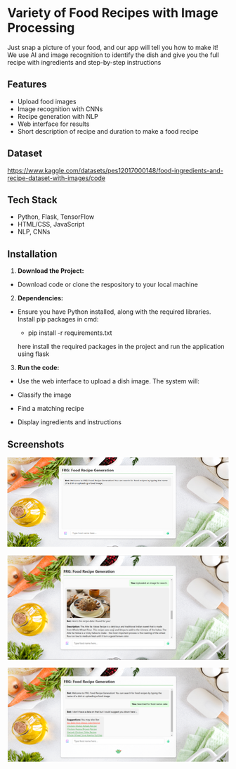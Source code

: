 
# Variety of Food Recipes with Image Processing

Just snap a picture of your food, and our app will tell you how to make it! We use AI and image recognition to identify the dish and give you the full recipe with ingredients and step-by-step instructions

## Features

- Upload food images
- Image recognition with CNNs
- Recipe generation with NLP
- Web interface for results
- Short description of recipe and duration to make a food recipe

## Dataset
  https://www.kaggle.com/datasets/pes12017000148/food-ingredients-and-recipe-dataset-with-images/code
## Tech Stack

- Python, Flask, TensorFlow
- HTML/CSS, JavaScript
- NLP, CNNs

## Installation

 1. **Download the Project:** 

- Download code or clone the respository to your local machine 

 2. **Dependencies:**
- Ensure you have Python installed, along with the required libraries.
  Install pip packages in cmd:

  - pip install -r requirements.txt

  here install the required packages in the project and run the application using flask 

 3. **Run the code:**
- Use the web interface to upload a dish image. The system will:

- Classify the image

- Find a matching recipe

- Display ingredients and instructions
## Screenshots

![1](https://github.com/lokeshkumarjagadeesh/varieties-of-food-recipe-with-image-processing-/blob/d3cb3e7c983626803c177f3b1d5bf0a8486a4d79/3.png)

![1](https://github.com/lokeshkumarjagadeesh/varieties-of-food-recipe-with-image-processing-/blob/9fa8520658de19b32e98cfb87816ca738ec6cc73/1.png)

![3](https://github.com/lokeshkumarjagadeesh/varieties-of-food-recipe-with-image-processing-/blob/d3cb3e7c983626803c177f3b1d5bf0a8486a4d79/2.png)
